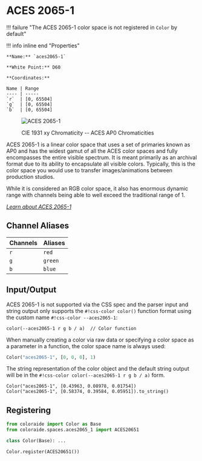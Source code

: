 # ACES 2065-1

!!! failure "The ACES 2065-1 color space is not registered in `Color` by default"

<div class="info-container" markdown>
!!! info inline end "Properties"

    **Name:** `aces2065-1`

    **White Point:** D60

    **Coordinates:**

    Name | Range
    ---- | -----
    `r`  | [0, 65504]
    `g`  | [0, 65504]
    `b`  | [0, 65504]

<figure markdown>

![ACES 2065-1](../images/aces2065-1.png)

<figcaption markdown>
CIE 1931 xy Chromaticity -- ACES AP0 Chromaticities
</figcaption>
</figure>

ACES 2065-1 is a linear color space that uses a set of primaries known as AP0 and has the widest gamut of all the ACES
color spaces and fully encompasses the entire visible spectrum. It is meant primarily as an archival format due to its
ability to encapsulate all visible colors. Typically, this is the color space you would use to transfer
images/animations between production studios.

While it is considered an RGB color space, it also has enormous dynamic range with channels being able to well exceed
the traditional range of 1.

_[Learn about ACES 2065-1](https://docs.acescentral.com/#aces-2065-1)_

</div>

## Channel Aliases

Channels | Aliases
-------- | -------
`r`      | `red`
`g`      | `green`
`b`      | `blue`

## Input/Output

ACES 2065-1 is not supported via the CSS spec and the parser input and string output only supports the
`#!css-color color()` function format using the custom name `#!css-color --aces2065-1`:

```css-color
color(--aces2065-1 r g b / a)  // Color function
```

When manually creating a color via raw data or specifying a color space as a parameter in a function, the color
space name is always used:

```py
Color("aces2065-1", [0, 0, 0], 1)
```

The string representation of the color object and the default string output will be in the
`#!css-color color(--aces2065-1 r g b / a)` form.

```playground
Color("aces2065-1", [0.43963, 0.08978, 0.01754])
Color("aces2065-1", [0.58374, 0.39584, 0.05951]).to_string()
```

## Registering

```py
from coloraide import Color as Base
from coloraide.spaces.aces2065_1 import ACES20651

class Color(Base): ...

Color.register(ACES20651())
```
